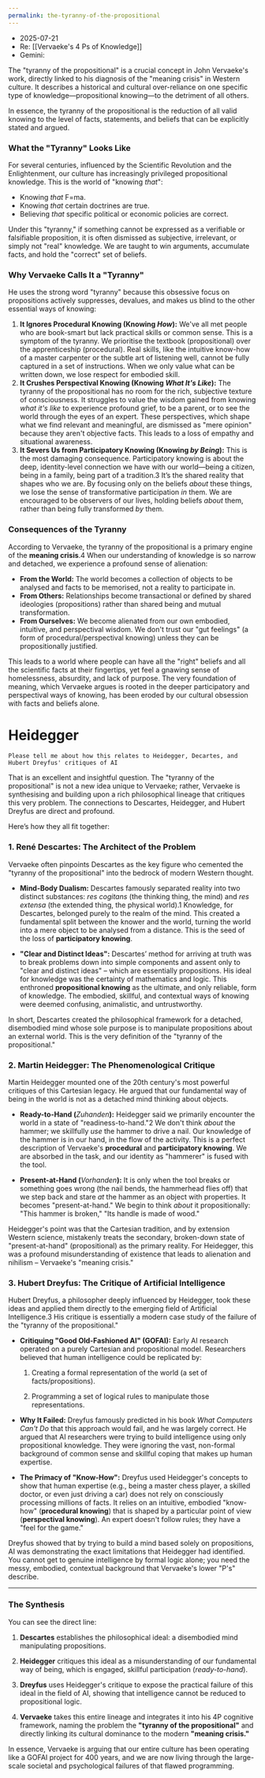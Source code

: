 ```yaml
---
permalink: the-tyranny-of-the-propositional
---
```


- 2025-07-21
- Re: [[Vervaeke's 4 Ps of Knowledge]]
- Gemini:

The "tyranny of the propositional" is a crucial concept in John Vervaeke's work, directly linked to his diagnosis of the "meaning crisis" in Western culture. It describes a historical and cultural over-reliance on one specific type of knowledge—propositional knowing—to the detriment of all others.

In essence, the tyranny of the propositional is the reduction of all valid knowing to the level of facts, statements, and beliefs that can be explicitly stated and argued.

### What the "Tyranny" Looks Like

For several centuries, influenced by the Scientific Revolution and the Enlightenment, our culture has increasingly privileged propositional knowledge. This is the world of "knowing _that_":

- Knowing _that_ F=ma.
- Knowing _that_ certain doctrines are true.
- Believing _that_ specific political or economic policies are correct.
    

Under this "tyranny," if something cannot be expressed as a verifiable or falsifiable proposition, it is often dismissed as subjective, irrelevant, or simply not "real" knowledge. We are taught to win arguments, accumulate facts, and hold the "correct" set of beliefs.

### Why Vervaeke Calls It a "Tyranny"

He uses the strong word "tyranny" because this obsessive focus on propositions actively suppresses, devalues, and makes us blind to the other essential ways of knowing:

1. **It Ignores Procedural Knowing (Knowing _How_):** We've all met people who are book-smart but lack practical skills or common sense. This is a symptom of the tyranny. We prioritise the textbook (propositional) over the apprenticeship (procedural). Real skills, like the intuitive know-how of a master carpenter or the subtle art of listening well, cannot be fully captured in a set of instructions. When we only value what can be written down, we lose respect for embodied skill.
2. **It Crushes Perspectival Knowing (Knowing _What It's Like_):** The tyranny of the propositional has no room for the rich, subjective texture of consciousness. It struggles to value the wisdom gained from knowing _what it's like_ to experience profound grief, to be a parent, or to see the world through the eyes of an expert. These perspectives, which shape what we find relevant and meaningful, are dismissed as "mere opinion" because they aren't objective facts. This leads to a loss of empathy and situational awareness.
3. **It Severs Us from Participatory Knowing (Knowing _by Being_):** This is the most damaging consequence. Participatory knowing is about the deep, identity-level connection we have with our world—being a citizen, being in a family, being part of a tradition.3 It’s the shared reality that shapes who we are. By focusing only on the beliefs _about_ these things, we lose the sense of transformative participation _in_ them. We are encouraged to be observers of our lives, holding beliefs _about_ them, rather than being fully transformed _by_ them.
### Consequences of the Tyranny

According to Vervaeke, the tyranny of the propositional is a primary engine of the **meaning crisis**.4 When our understanding of knowledge is so narrow and detached, we experience a profound sense of alienation:

- **From the World:** The world becomes a collection of objects to be analysed and facts to be memorised, not a reality to participate in.
- **From Others:** Relationships become transactional or defined by shared ideologies (propositions) rather than shared being and mutual transformation.
- **From Ourselves:** We become alienated from our own embodied, intuitive, and perspectival wisdom. We don't trust our "gut feelings" (a form of procedural/perspectival knowing) unless they can be propositionally justified.

This leads to a world where people can have all the "right" beliefs and all the scientific facts at their fingertips, yet feel a gnawing sense of homelessness, absurdity, and lack of purpose. The very foundation of meaning, which Vervaeke argues is rooted in the deeper participatory and perspectival ways of knowing, has been eroded by our cultural obsession with facts and beliefs alone.
# Heidegger
`Please tell me about how this relates to Heidegger, Decartes, and Hubert Dreyfus' critiques of AI`

That is an excellent and insightful question. The "tyranny of the propositional" is not a new idea unique to Vervaeke; rather, Vervaeke is synthesising and building upon a rich philosophical lineage that critiques this very problem. The connections to Descartes, Heidegger, and Hubert Dreyfus are direct and profound.

Here’s how they all fit together:

### 1. René Descartes: The Architect of the Problem

Vervaeke often pinpoints Descartes as the key figure who cemented the "tyranny of the propositional" into the bedrock of modern Western thought.

- **Mind-Body Dualism:** Descartes famously separated reality into two distinct substances: _res cogitans_ (the thinking thing, the mind) and _res extensa_ (the extended thing, the physical world).1 Knowledge, for Descartes, belonged purely to the realm of the mind. This created a fundamental split between the knower and the world, turning the world into a mere object to be analysed from a distance. This is the seed of the loss of **participatory knowing**.
    
- **"Clear and Distinct Ideas":** Descartes’ method for arriving at truth was to break problems down into simple components and assent only to "clear and distinct ideas" – which are essentially propositions. His ideal for knowledge was the certainty of mathematics and logic. This enthroned **propositional knowing** as the ultimate, and only reliable, form of knowledge. The embodied, skillful, and contextual ways of knowing were deemed confusing, animalistic, and untrustworthy.
    

In short, Descartes created the philosophical framework for a detached, disembodied mind whose sole purpose is to manipulate propositions about an external world. This is the very definition of the "tyranny of the propositional."

### 2. Martin Heidegger: The Phenomenological Critique

Martin Heidegger mounted one of the 20th century's most powerful critiques of this Cartesian legacy. He argued that our fundamental way of being in the world is not as a detached mind thinking about objects.

- **Ready-to-Hand (**_Zuhanden_**):** Heidegger said we primarily encounter the world in a state of "readiness-to-hand."2 We don't think _about_ the hammer; we skillfully _use_ the hammer to drive a nail. Our knowledge of the hammer is in our hand, in the flow of the activity. This is a perfect description of Vervaeke's **procedural** and **participatory knowing**. We are absorbed in the task, and our identity as "hammerer" is fused with the tool.
    
- **Present-at-Hand (**_Vorhanden_**):** It is only when the tool breaks or something goes wrong (the nail bends, the hammerhead flies off) that we step back and stare _at_ the hammer as an object with properties. It becomes "present-at-hand." We begin to think _about_ it propositionally: "This hammer is broken," "Its handle is made of wood."
    

Heidegger's point was that the Cartesian tradition, and by extension Western science, mistakenly treats the secondary, broken-down state of "present-at-hand" (propositional) as the primary reality. For Heidegger, this was a profound misunderstanding of existence that leads to alienation and nihilism – Vervaeke's "meaning crisis."

### 3. Hubert Dreyfus: The Critique of Artificial Intelligence

Hubert Dreyfus, a philosopher deeply influenced by Heidegger, took these ideas and applied them directly to the emerging field of Artificial Intelligence.3 His critique is essentially a modern case study of the failure of the "tyranny of the propositional."

- **Critiquing "Good Old-Fashioned AI" (GOFAI):** Early AI research operated on a purely Cartesian and propositional model. Researchers believed that human intelligence could be replicated by:
    
    1. Creating a formal representation of the world (a set of facts/propositions).
        
    2. Programming a set of logical rules to manipulate those representations.
        
- **Why It Failed:** Dreyfus famously predicted in his book _What Computers Can't Do_ that this approach would fail, and he was largely correct. He argued that AI researchers were trying to build intelligence using only propositional knowledge. They were ignoring the vast, non-formal background of common sense and skillful coping that makes up human expertise.
    
- **The Primacy of "Know-How":** Dreyfus used Heidegger's concepts to show that human expertise (e.g., being a master chess player, a skilled doctor, or even just driving a car) does not rely on consciously processing millions of facts. It relies on an intuitive, embodied "know-how" (**procedural knowing**) that is shaped by a particular point of view (**perspectival knowing**). An expert doesn't follow rules; they have a "feel for the game."
    

Dreyfus showed that by trying to build a mind based solely on propositions, AI was demonstrating the exact limitations that Heidegger had identified. You cannot get to genuine intelligence by formal logic alone; you need the messy, embodied, contextual background that Vervaeke's lower "P's" describe.

---

### The Synthesis

You can see the direct line:

1. **Descartes** establishes the philosophical ideal: a disembodied mind manipulating propositions.
    
2. **Heidegger** critiques this ideal as a misunderstanding of our fundamental way of being, which is engaged, skillful participation (_ready-to-hand_).
    
3. **Dreyfus** uses Heidegger's critique to expose the practical failure of this ideal in the field of AI, showing that intelligence cannot be reduced to propositional logic.
    
4. **Vervaeke** takes this entire lineage and integrates it into his 4P cognitive framework, naming the problem the **"tyranny of the propositional"** and directly linking its cultural dominance to the modern **"meaning crisis."**
    

In essence, Vervaeke is arguing that our entire culture has been operating like a GOFAI project for 400 years, and we are now living through the large-scale societal and psychological failures of that flawed programming.